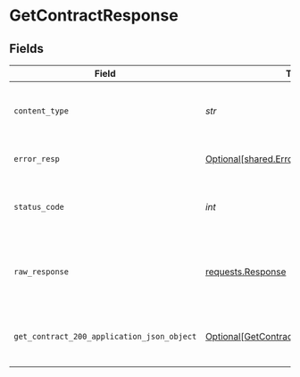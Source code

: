 # GetContractResponse


## Fields

| Field                                                                                               | Type                                                                                                | Required                                                                                            | Description                                                                                         |
| --------------------------------------------------------------------------------------------------- | --------------------------------------------------------------------------------------------------- | --------------------------------------------------------------------------------------------------- | --------------------------------------------------------------------------------------------------- |
| `content_type`                                                                                      | *str*                                                                                               | :heavy_check_mark:                                                                                  | HTTP response content type for this operation                                                       |
| `error_resp`                                                                                        | [Optional[shared.ErrorResp]](../../models/shared/errorresp.md)                                      | :heavy_minus_sign:                                                                                  | Could not authenticate the user                                                                     |
| `status_code`                                                                                       | *int*                                                                                               | :heavy_check_mark:                                                                                  | HTTP response status code for this operation                                                        |
| `raw_response`                                                                                      | [requests.Response](https://requests.readthedocs.io/en/latest/api/#requests.Response)               | :heavy_minus_sign:                                                                                  | Raw HTTP response; suitable for custom response parsing                                             |
| `get_contract_200_application_json_object`                                                          | [Optional[GetContract200ApplicationJSON]](../../models/operations/getcontract200applicationjson.md) | :heavy_minus_sign:                                                                                  | The requested contract returned successfully.                                                       |